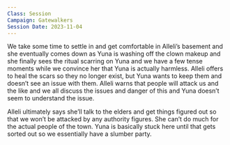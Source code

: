 ```yaml
---
Class: Session
Campaign: Gatewalkers
Session Date: 2023-11-04
---
```

We take some time to settle in and get comfortable in Alleli’s basement and she eventually comes down as Yuna is washing off the clown makeup and she finally sees the ritual scarring on Yuna and we have a few tense moments while we convince her that Yuna is actually harmless. Alleli offers to heal the scars so they no longer exist, but Yuna wants to keep them and doesn’t see an issue with them. Alleli warns that people will attack us and the like and we all discuss the issues and danger of this and Yuna doesn’t seem to understand the issue.

Alleli ultimately says she’ll talk to the elders and get things figured out so that we won’t be attacked by any authority figures. She can’t do much for the actual people of the town. Yuna is basically stuck here until that gets sorted out so we essentially have a slumber party.